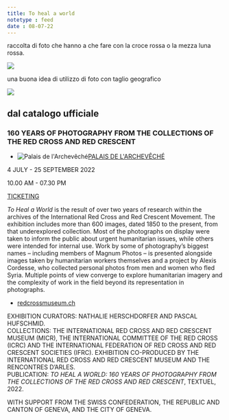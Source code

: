 ```yaml
---
title: To heal a world
notetype : feed
date : 08-07-22
---
```


raccolta di foto che hanno a che fare con la croce rossa o la mezza luna rossa.

![](https://alet313.s3.eu-west-3.amazonaws.com/img/foto/2022/arles/arles2219.jpg)

una buona idea di utilizzo di foto con taglio geografico

![](https://alet313.s3.eu-west-3.amazonaws.com/img/foto/2022/arles/arles2220.jpg)

## dal catalogo ufficiale

### 160 YEARS OF PHOTOGRAPHY FROM THE COLLECTIONS OF THE RED CROSS AND RED CRESCENT

-   ![Palais de l'Archevêché](https://www.rencontres-arles.com/files/place_number_thumbnail_630.png)[PALAIS DE L'ARCHEVÊCHÉ](https://www.rencontres-arles.com/en/expositions/map?p[]=16&)
    

4 JULY - 25 SEPTEMBER 2022

10.00 AM - 07.30 PM

[TICKETING](https://billetterie.rencontres-arles.com/prestation/Billetterie.html?process=7&switch=1&locale=fr)

_To Heal a World_ is the result of over two years of research within the archives of the International Red Cross and Red Crescent Movement. The exhibition includes more than 600 images, dated 1850 to the present, from that underexplored collection. Most of the photographs on display were taken to inform the public about urgent humanitarian issues, while others were intended for internal use. Work by some of photography’s biggest names – including members of Magnum Photos – is presented alongside images taken by humanitarian workers themselves and a project by Alexis Cordesse, who collected personal photos from men and women who fled Syria. Multiple points of view converge to explore humanitarian imagery and the complexity of work in the field beyond its representation in photographs.

-   [redcrossmuseum.ch](https://www.redcrossmuseum.ch/)

EXHIBITION CURATORS: NATHALIE HERSCHDORFER AND PASCAL HUFSCHMID.  
COLLECTIONS: THE INTERNATIONAL RED CROSS AND RED CRESCENT MUSEUM (MICR), THE INTERNATIONAL COMMITTEE OF THE RED CROSS (ICRC) AND THE INTERNATIONAL FEDERATION OF RED CROSS AND RED CRESCENT SOCIETIES (IFRC). EXHIBITION CO-PRODUCED BY THE INTERNATIONAL RED CROSS AND RED CRESCENT MUSEUM AND THE RENCONTRES D’ARLES.  
PUBLICATION: _TO HEAL A WORLD: 160 YEARS OF PHOTOGRAPHY FROM THE COLLECTIONS OF THE RED CROSS AND RED CRESCENT_, TEXTUEL, 2022.  
  
WITH SUPPORT FROM THE SWISS CONFEDERATION, THE REPUBLIC AND CANTON OF GENEVA, AND THE CITY OF GENEVA.

